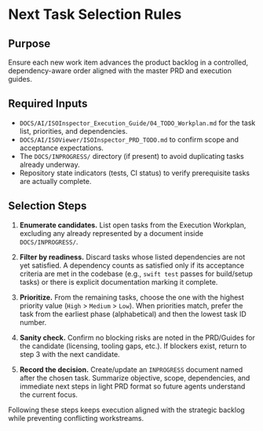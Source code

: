 # Next Task Selection Rules

## Purpose

Ensure each new work item advances the product backlog in a controlled, dependency-aware order aligned with the master PRD and execution guides.

## Required Inputs

- `DOCS/AI/ISOInspector_Execution_Guide/04_TODO_Workplan.md` for the task list, priorities, and dependencies.
- `DOCS/AI/ISOViewer/ISOInspector_PRD_TODO.md` to confirm scope and acceptance expectations.
- The `DOCS/INPROGRESS/` directory (if present) to avoid duplicating tasks already underway.
- Repository state indicators (tests, CI status) to verify prerequisite tasks are actually complete.

## Selection Steps

1. **Enumerate candidates.** List open tasks from the Execution Workplan, excluding any already represented by a document inside `DOCS/INPROGRESS/`.

1. **Filter by readiness.** Discard tasks whose listed dependencies are not yet satisfied. A dependency counts as satisfied only if its acceptance criteria are met in the codebase (e.g., `swift test` passes for build/setup tasks) or there is explicit documentation marking it complete.

1. **Prioritize.** From the remaining tasks, choose the one with the highest priority value (`High` > `Medium` > `Low`). When priorities match, prefer the task from the earliest phase (alphabetical) and then the lowest task ID number.

1. **Sanity check.** Confirm no blocking risks are noted in the PRD/Guides for the candidate (licensing, tooling gaps, etc.). If blockers exist, return to step 3 with the next candidate.

1. **Record the decision.** Create/update an `INPROGRESS` document named after the chosen task. Summarize objective, scope, dependencies, and immediate next steps in light PRD format so future agents understand the current focus.

Following these steps keeps execution aligned with the strategic backlog while preventing conflicting workstreams.
